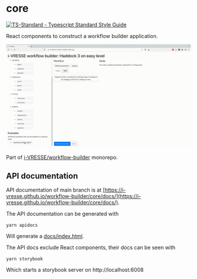 # core

[![TS-Standard - Typescript Standard Style Guide](https://badgen.net/badge/code%20style/ts-standard/blue?icon=typescript)](https://github.com/standard/ts-standard)

React components to construct a workflow builder application.

![Image](https://github.com/i-VRESSE/workflow-builder/raw/main/docs/demo.gif)

Part of [i-VRESSE/workflow-builder](https://github.com/i-VRESSE/workflow-builder) monorepo.

## API documentation

API documentation of main branch is at [https://i-vresse.github.io/workflow-builder/core/docs/](https://i-vresse.github.io/workflow-builder/core/docs/).

The API documentation can be generated with

```shell
yarn apidocs
```

Will generate a [docs/index.html](docs/index.html).

The API docs exclude React components, their docs can be seen with

```shell
yarn storybook
```

Which starts a storybook server on http://localhost:6008
